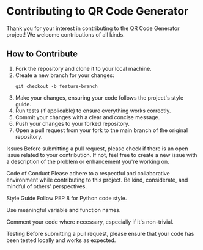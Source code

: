 # Contributing to QR Code Generator

Thank you for your interest in contributing to the QR Code Generator project! We welcome contributions of all kinds.

## How to Contribute

1. Fork the repository and clone it to your local machine.
2. Create a new branch for your changes:
   ```
   git checkout -b feature-branch
   ```
3. Make your changes, ensuring your code follows the project's style guide.
4. Run tests (if applicable) to ensure everything works correctly.
5. Commit your changes with a clear and concise message.
6. Push your changes to your forked repository.
7. Open a pull request from your fork to the main branch of the original repository.

Issues
Before submitting a pull request, please check if there is an open issue related to your contribution. If not, feel free to create a new issue with a description of the problem or enhancement you're working on.

Code of Conduct
Please adhere to a respectful and collaborative environment while contributing to this project. Be kind, considerate, and mindful of others' perspectives.

Style Guide
Follow PEP 8 for Python code style.

Use meaningful variable and function names.

Comment your code where necessary, especially if it's non-trivial.

Testing
Before submitting a pull request, please ensure that your code has been tested locally and works as expected.

